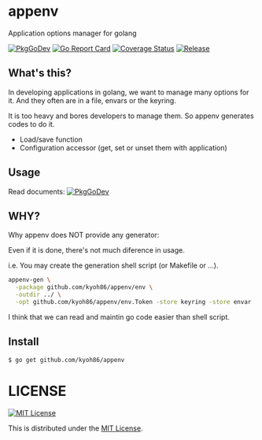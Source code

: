 # appenv

Application options manager for golang

[![PkgGoDev](https://pkg.go.dev/badge/kyoh86/appenv)](https://pkg.go.dev/kyoh86/appenv)
[![Go Report Card](https://goreportcard.com/badge/github.com/kyoh86/appenv)](https://goreportcard.com/report/github.com/kyoh86/appenv)
[![Coverage Status](https://img.shields.io/codecov/c/github/kyoh86/appenv.svg)](https://codecov.io/gh/kyoh86/appenv)
[![Release](https://github.com/kyoh86/appenv/workflows/Release/badge.svg)](https://github.com/kyoh86/appenv/releases)

## What's this?

In developing applications in golang, we want to manage many options for it.
And they often are in a file, envars or the keyring.

It is too heavy and bores developers to manage them.
So appenv generates codes to do it.

- Load/save function
- Configuration accessor (get, set or unset them with application)

## Usage

Read documents: [![PkgGoDev](https://pkg.go.dev/badge/kyoh86/appenv)](https://pkg.go.dev/kyoh86/appenv)


## WHY?

Why appenv does NOT provide any generator:

Even if it is done, there's not much diference in usage.

i.e. You may create the generation shell script (or Makefile or ...).

```sh
appenv-gen \
  -package github.com/kyoh86/appenv/env \
  -outdir ../ \
  -opt github.com/kyoh86/appenv/env.Token -store keyring -store envar
```

I think that we can read and maintin go code easier than shell script.

## Install

```console
$ go get github.com/kyoh86/appenv
```

# LICENSE

[![MIT License](http://img.shields.io/badge/license-MIT-blue.svg)](http://www.opensource.org/licenses/MIT)

This is distributed under the [MIT License](http://www.opensource.org/licenses/MIT).
